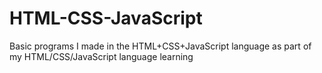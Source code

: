 # HTML-CSS-JavaScript
 Basic programs I made in the HTML+CSS+JavaScript language as part of my HTML/CSS/JavaScript language learning
